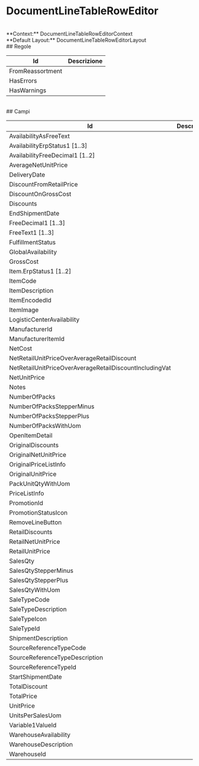 
# DocumentLineTableRowEditor

<br/>
**Context:** DocumentLineTableRowEditorContext
<br/>
**Default Layout:** DocumentLineTableRowEditorLayout


<br/>
## Regole

| Id | Descrizione | 
| --- | --- | 
| FromReassortment |  | 
| HasErrors |  | 
| HasWarnings |  | 

<br/>
## Campi

| Id | Descrizione | 
| --- | --- | 
| AvailabilityAsFreeText |  | 
| AvailabilityErpStatus1 [1..3] |  | 
| AvailabilityFreeDecimal1 [1..2] |  | 
| AverageNetUnitPrice |  | 
| DeliveryDate |  | 
| DiscountFromRetailPrice |  | 
| DiscountOnGrossCost |  | 
| Discounts |  | 
| EndShipmentDate |  | 
| FreeDecimal1 [1..3] |  | 
| FreeText1 [1..3] |  | 
| FulfillmentStatus |  | 
| GlobalAvailability |  | 
| GrossCost |  | 
| Item.ErpStatus1 [1..2] |  | 
| ItemCode |  | 
| ItemDescription |  | 
| ItemEncodedId |  | 
| ItemImage |  | 
| LogisticCenterAvailability |  | 
| ManufacturerId |  | 
| ManufacturerItemId |  | 
| NetCost |  | 
| NetRetailUnitPriceOverAverageRetailDiscount |  | 
| NetRetailUnitPriceOverAverageRetailDiscountIncludingVat |  | 
| NetUnitPrice |  | 
| Notes |  | 
| NumberOfPacks |  | 
| NumberOfPacksStepperMinus |  | 
| NumberOfPacksStepperPlus |  | 
| NumberOfPacksWithUom |  | 
| OpenItemDetail |  | 
| OriginalDiscounts |  | 
| OriginalNetUnitPrice |  | 
| OriginalPriceListInfo |  | 
| OriginalUnitPrice |  | 
| PackUnitQtyWithUom |  | 
| PriceListInfo |  | 
| PromotionId |  | 
| PromotionStatusIcon |  | 
| RemoveLineButton |  | 
| RetailDiscounts |  | 
| RetailNetUnitPrice |  | 
| RetailUnitPrice |  | 
| SalesQty |  | 
| SalesQtyStepperMinus |  | 
| SalesQtyStepperPlus |  | 
| SalesQtyWithUom |  | 
| SaleTypeCode |  | 
| SaleTypeDescription |  | 
| SaleTypeIcon |  | 
| SaleTypeId |  | 
| ShipmentDescription |  | 
| SourceReferenceTypeCode |  | 
| SourceReferenceTypeDescription |  | 
| SourceReferenceTypeId |  | 
| StartShipmentDate |  | 
| TotalDiscount |  | 
| TotalPrice |  | 
| UnitPrice |  | 
| UnitsPerSalesUom |  | 
| Variable1ValueId |  | 
| WarehouseAvailability |  | 
| WarehouseDescription |  | 
| WarehouseId |  | 


